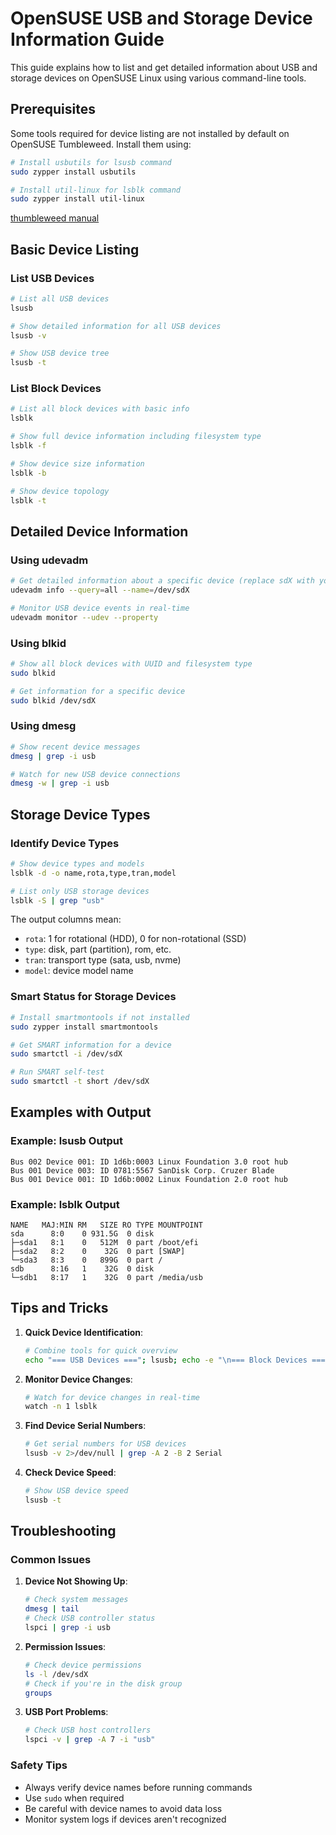 # OpenSUSE USB and Storage Device Information Guide

This guide explains how to list and get detailed information about USB and storage devices on OpenSUSE Linux using various command-line tools.

## Prerequisites

Some tools required for device listing are not installed by default on OpenSUSE Tumbleweed. Install them using:

```bash
# Install usbutils for lsusb command
sudo zypper install usbutils

# Install util-linux for lsblk command
sudo zypper install util-linux
```
[thumbleweed manual](https://manpages.opensuse.org/Tumbleweed/util-linux-systemd/lsblk.8.en.html)

## Basic Device Listing

### List USB Devices
```bash
# List all USB devices
lsusb

# Show detailed information for all USB devices
lsusb -v

# Show USB device tree
lsusb -t
```

### List Block Devices
```bash
# List all block devices with basic info
lsblk

# Show full device information including filesystem type
lsblk -f

# Show device size information
lsblk -b

# Show device topology
lsblk -t
```

## Detailed Device Information

### Using udevadm
```bash
# Get detailed information about a specific device (replace sdX with your device)
udevadm info --query=all --name=/dev/sdX

# Monitor USB device events in real-time
udevadm monitor --udev --property
```

### Using blkid
```bash
# Show all block devices with UUID and filesystem type
sudo blkid

# Get information for a specific device
sudo blkid /dev/sdX
```

### Using dmesg
```bash
# Show recent device messages
dmesg | grep -i usb

# Watch for new USB device connections
dmesg -w | grep -i usb
```

## Storage Device Types

### Identify Device Types
```bash
# Show device types and models
lsblk -d -o name,rota,type,tran,model

# List only USB storage devices
lsblk -S | grep "usb"
```

The output columns mean:
- `rota`: 1 for rotational (HDD), 0 for non-rotational (SSD)
- `type`: disk, part (partition), rom, etc.
- `tran`: transport type (sata, usb, nvme)
- `model`: device model name

### Smart Status for Storage Devices
```bash
# Install smartmontools if not installed
sudo zypper install smartmontools

# Get SMART information for a device
sudo smartctl -i /dev/sdX

# Run SMART self-test
sudo smartctl -t short /dev/sdX
```

## Examples with Output

### Example: lsusb Output
```
Bus 002 Device 001: ID 1d6b:0003 Linux Foundation 3.0 root hub
Bus 001 Device 003: ID 0781:5567 SanDisk Corp. Cruzer Blade
Bus 001 Device 001: ID 1d6b:0002 Linux Foundation 2.0 root hub
```

### Example: lsblk Output
```
NAME   MAJ:MIN RM   SIZE RO TYPE MOUNTPOINT
sda      8:0    0 931.5G  0 disk 
├─sda1   8:1    0   512M  0 part /boot/efi
├─sda2   8:2    0    32G  0 part [SWAP]
└─sda3   8:3    0   899G  0 part /
sdb      8:16   1    32G  0 disk
└─sdb1   8:17   1    32G  0 part /media/usb
```

## Tips and Tricks

1. **Quick Device Identification**:
   ```bash
   # Combine tools for quick overview
   echo "=== USB Devices ==="; lsusb; echo -e "\n=== Block Devices ==="; lsblk -f
   ```

2. **Monitor Device Changes**:
   ```bash
   # Watch for device changes in real-time
   watch -n 1 lsblk
   ```

3. **Find Device Serial Numbers**:
   ```bash
   # Get serial numbers for USB devices
   lsusb -v 2>/dev/null | grep -A 2 -B 2 Serial
   ```

4. **Check Device Speed**:
   ```bash
   # Show USB device speed
   lsusb -t
   ```

## Troubleshooting

### Common Issues

1. **Device Not Showing Up**:
   ```bash
   # Check system messages
   dmesg | tail
   # Check USB controller status
   lspci | grep -i usb
   ```

2. **Permission Issues**:
   ```bash
   # Check device permissions
   ls -l /dev/sdX
   # Check if you're in the disk group
   groups
   ```

3. **USB Port Problems**:
   ```bash
   # Check USB host controllers
   lspci -v | grep -A 7 -i "usb"
   ```

### Safety Tips
- Always verify device names before running commands
- Use `sudo` when required
- Be careful with device names to avoid data loss
- Monitor system logs if devices aren't recognized